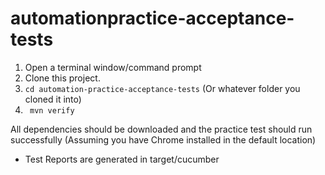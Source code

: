 # automationpractice-acceptance-tests

1. Open a terminal window/command prompt
2. Clone this project.
3. `cd automation-practice-acceptance-tests` (Or whatever folder you cloned it into)
4. ` mvn verify`

All dependencies should be downloaded and the practice test should run successfully (Assuming you have Chrome installed in the default location)

- Test Reports are generated in target/cucumber

